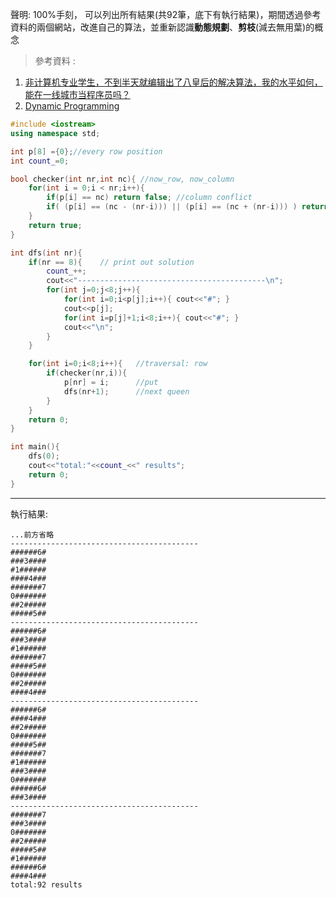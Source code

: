 聲明: 100%手刻， 可以列出所有結果(共92筆，底下有執行結果)，期間透過參考資料的兩個網站，改進自己的算法，並重新認識**動態規劃**、**剪枝**(減去無用葉)的概念
>參考資料 : 
1. [非计算机专业学生，不到半天就编辑出了八皇后的解决算法，我的水平如何，能在一线城市当程序员吗？](https://www.zhihu.com/question/361536128/answer/2632994230)
2. [Dynamic Programming](https://web.ntnu.edu.tw/~algo/DynamicProgramming.html)


```cpp
#include <iostream>
using namespace std;

int p[8] ={0};//every row position
int count_=0;

bool checker(int nr,int nc){ //now_row, now_column
    for(int i = 0;i < nr;i++){
        if(p[i] == nc) return false; //column conflict
        if( (p[i] == (nc - (nr-i))) || (p[i] == (nc + (nr-i))) ) return false; // diagonal conflict
    }
    return true;
}

int dfs(int nr){
    if(nr == 8){    // print out solution
        count_++;
        cout<<"------------------------------------------\n";
        for(int j=0;j<8;j++){
            for(int i=0;i<p[j];i++){ cout<<"#"; }
            cout<<p[j];
            for(int i=p[j]+1;i<8;i++){ cout<<"#"; }
            cout<<"\n";
        }
    }

    for(int i=0;i<8;i++){   //traversal: row
        if(checker(nr,i)){
            p[nr] = i;      //put
            dfs(nr+1);      //next queen
        }
    }
    return 0;
}

int main(){
    dfs(0);
    cout<<"total:"<<count_<<" results";
    return 0;
}
```

---

執行結果:

```
...前方省略
------------------------------------------
######6#
###3####
#1######
####4###
#######7
0#######
##2#####
#####5##
------------------------------------------
######6#
###3####
#1######
#######7
#####5##
0#######
##2#####
####4###
------------------------------------------
######6#
####4###
##2#####
0#######
#####5##
#######7
#1######
###3####
0#######
######6#
###3####
------------------------------------------
#######7
###3####
0#######
##2#####
#####5##
#1######
######6#
####4###
total:92 results
```